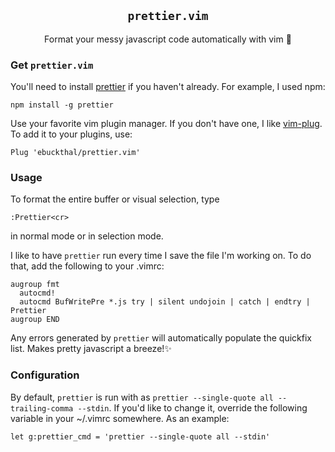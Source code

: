 <p align="center">
  <div align="center"><h2><code>prettier.vim</code></h2></div>
  <p align="center">Format your messy javascript code automatically with vim 💯</p>
</p>

### Get `prettier.vim`
You'll need to install [prettier](https://github.com/prettier/prettier) if you haven't already. For example, I used npm:
```
npm install -g prettier
```

Use your favorite vim plugin manager. If you don't have one, I like [vim-plug](https://github.com/junegunn/vim-plug).
To add it to your plugins, use:
```
Plug 'ebuckthal/prettier.vim'
```

### Usage
To format the entire buffer or visual selection, type
```
:Prettier<cr>
```
in normal mode or in selection mode.

I like to have `prettier` run every time I save the file I'm working on. To do that, add the following to your .vimrc:
```
augroup fmt
  autocmd!
  autocmd BufWritePre *.js try | silent undojoin | catch | endtry | Prettier 
augroup END
```

Any errors generated by `prettier` will automatically populate the quickfix list. Makes pretty javascript a breeze!✨

### Configuration
By default, `prettier` is run with as `prettier --single-quote all --trailing-comma --stdin`. If you'd like to change it, override the following variable in your ~/.vimrc somewhere. As an example:
```
let g:prettier_cmd = 'prettier --single-quote all --stdin'
```

